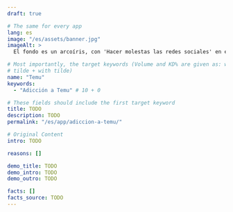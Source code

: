 ```yaml
---
draft: true

# The same for every app
lang: es
image: "/es/assets/banner.jpg"
imageAlt: >
  El fondo es un arcoíris, con 'Hacer molestas las redes sociales' en el centro usando la fuente Comic Sans, y un gato mal dibujado en la esquina superior derecha. Hace referencia al meme de internet 'graphic design is my passion'.

# Most importantly, the target keywords (Volume and KD% are given as: without
# tilde + with tilde)
name: "Temu"
keywords:
  - "Adicción a Temu" # 10 + 0

# These fields should include the first target keyword
title: TODO
description: TODO
permalink: "/es/app/adiccion-a-temu/"

# Original Content
intro: TODO

reasons: []

demo_title: TODO
demo_intro: TODO
demo_outro: TODO

facts: []
facts_source: TODO
---
```

